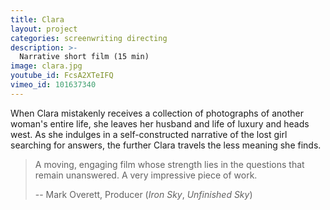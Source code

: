 ```yaml
---
title: Clara
layout: project
categories: screenwriting directing
description: >-
  Narrative short film (15 min)
image: clara.jpg
youtube_id: FcsA2XTeIFQ
vimeo_id: 101637340
---
```


When Clara mistakenly receives a collection of photographs of another woman's
entire life, she leaves her husband and life of luxury and heads west. As she
indulges in a self-constructed narrative of the lost girl searching for
answers, the further Clara travels the less meaning she finds.

> A moving, engaging film whose strength lies in the questions that remain
> unanswered. A very impressive piece of work.
>
> -- Mark Overett, Producer (_Iron Sky_, _Unfinished Sky_)

